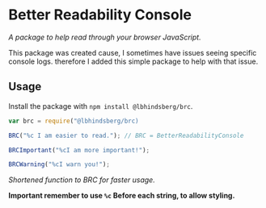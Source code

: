 # Better Readability Console
*A package to help read through your browser JavaScript.*

This package was created cause, I sometimes have issues seeing specific console logs.
therefore I added this simple package to help with that issue.

## Usage
Install the package with `npm install @lbhindsberg/brc`.

```javaScript
var brc = require("@lbhindsberg/brc)

BRC("%c I am easier to read."); // BRC = BetterReadabilityConsole

BRCImportant("%cI am more important!");

BRCWarning("%cI warn you!");
```
*Shortened function to BRC for faster usage.*

**Important remember to use `%c` Before each string, to allow styling.**
    